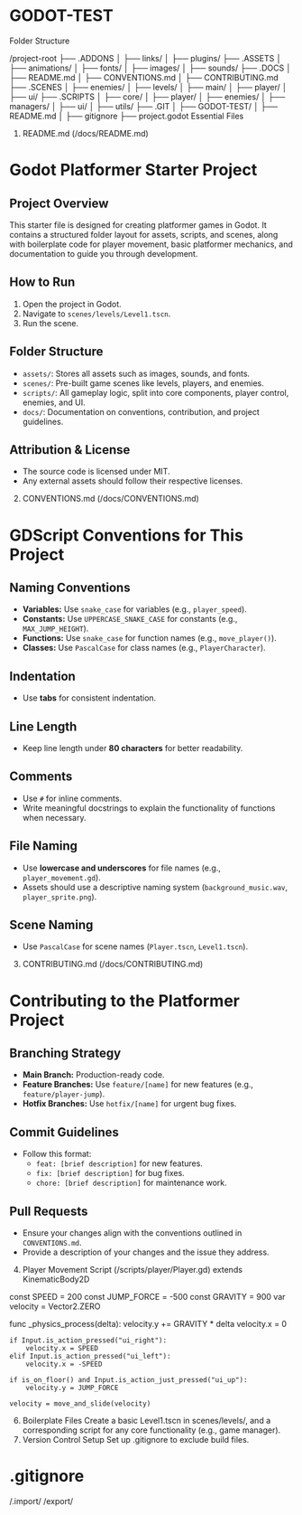 # GODOT-TEST

Folder Structure

/project-root
├── .ADDONS
│   ├── links/
│   ├── plugins/
├── .ASSETS
│   ├── animations/
│   ├── fonts/
│   ├── images/
│   ├── sounds/
├── .DOCS
│   ├── README.md
│   ├── CONVENTIONS.md
│   ├── CONTRIBUTING.md
├── .SCENES
│   ├── enemies/
│   ├── levels/
│   ├── main/
│   ├── player/
│   ├── ui/
├── .SCRIPTS
│   ├── core/
│   ├── player/
│   ├── enemies/
│   ├── managers/
│   ├── ui/
│   ├── utils/
├── .GIT
│   ├── GODOT-TEST/
│       ├── README.md
│   ├── gitignore
├── project.godot
Essential Files

1. README.md (/docs/README.md)
# Godot Platformer Starter Project

## Project Overview
This starter file is designed for creating platformer games in Godot. It contains a structured folder layout for assets, scripts, and scenes, along with boilerplate code for player movement, basic platformer mechanics, and documentation to guide you through development.

## How to Run
1. Open the project in Godot.
2. Navigate to `scenes/levels/Level1.tscn`.
3. Run the scene.

## Folder Structure
- `assets/`: Stores all assets such as images, sounds, and fonts.
- `scenes/`: Pre-built game scenes like levels, players, and enemies.
- `scripts/`: All gameplay logic, split into core components, player control, enemies, and UI.
- `docs/`: Documentation on conventions, contribution, and project guidelines.

## Attribution & License
- The source code is licensed under MIT.
- Any external assets should follow their respective licenses.

2. CONVENTIONS.md (/docs/CONVENTIONS.md)
# GDScript Conventions for This Project

## Naming Conventions
- **Variables:** Use `snake_case` for variables (e.g., `player_speed`).
- **Constants:** Use `UPPERCASE_SNAKE_CASE` for constants (e.g., `MAX_JUMP_HEIGHT`).
- **Functions:** Use `snake_case` for function names (e.g., `move_player()`).
- **Classes:** Use `PascalCase` for class names (e.g., `PlayerCharacter`).

## Indentation
- Use **tabs** for consistent indentation.

## Line Length
- Keep line length under **80 characters** for better readability.

## Comments
- Use `#` for inline comments.
- Write meaningful docstrings to explain the functionality of functions when necessary.

## File Naming
- Use **lowercase and underscores** for file names (e.g., `player_movement.gd`).
- Assets should use a descriptive naming system (`background_music.wav`, `player_sprite.png`).

## Scene Naming
- Use `PascalCase` for scene names (`Player.tscn`, `Level1.tscn`).

3. CONTRIBUTING.md (/docs/CONTRIBUTING.md)
# Contributing to the Platformer Project

## Branching Strategy
- **Main Branch:** Production-ready code.
- **Feature Branches:** Use `feature/[name]` for new features (e.g., `feature/player-jump`).
- **Hotfix Branches:** Use `hotfix/[name]` for urgent bug fixes.

## Commit Guidelines
- Follow this format:
  - `feat: [brief description]` for new features.
  - `fix: [brief description]` for bug fixes.
  - `chore: [brief description]` for maintenance work.

## Pull Requests
- Ensure your changes align with the conventions outlined in `CONVENTIONS.md`.
- Provide a description of your changes and the issue they address.

4. Player Movement Script (/scripts/player/Player.gd)
extends KinematicBody2D

const SPEED = 200
const JUMP_FORCE = -500
const GRAVITY = 900
var velocity = Vector2.ZERO

func _physics_process(delta):
    velocity.y += GRAVITY * delta
    velocity.x = 0

    if Input.is_action_pressed("ui_right"):
        velocity.x = SPEED
    elif Input.is_action_pressed("ui_left"):
        velocity.x = -SPEED

    if is_on_floor() and Input.is_action_just_pressed("ui_up"):
        velocity.y = JUMP_FORCE

    velocity = move_and_slide(velocity)

6. Boilerplate Files
Create a basic Level1.tscn in scenes/levels/, and a corresponding script for any core functionality (e.g., game manager).
7. Version Control Setup
Set up .gitignore to exclude build files.

# .gitignore
/.import/
/export/
